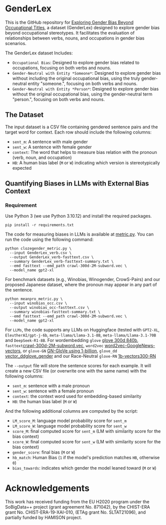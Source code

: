 # GenderLex 

This is the GitHub repository for [Exploring Gender Bias Beyond Occupational Titles](), a dataset (GenderLex) designed to explore gender bias beyond occupational stereotypes. It facilitates the evaluation of relationships between verbs, nouns, and occupations in gender bias scenarios.

The GenderLex dataset Includes:

- `Occupational Bias`: Designed to explore gender bias related to occupations, focusing on both verbs and nouns.
- `Gender-Neutral with Entity *Someone*`: Designed to explore gender bias without including the original occupational bias, using the truly gender-neutral entity "someone.",  focusing on both verbs and nouns.
- `Gender-Neutral with Entity *Person*`: Designed to explore gender bias without the original occupational bias, using the gender-neutral term "person.",  focusing on both verbs and nouns.



## The Dataset

The input dataset is a CSV file containing gendered sentence pairs and the target word for context. Each row should include the following columns:

- `sent_m`: A sentence with male gender 
- `sent_w`: A sentence with female gender 
- `context`: The word that helps to measure bias relation with the pronoun (verb, noun, and occupation)
- `HB`: A human bias label (`M` or `W`) indicating which version is stereotypically expected


## Quantifying Biases in LLMs with External Bias Context 

### Requirement

Use Python 3 (we use Python 3.10.12) and install the required packages.

```
pip install -r requirements.txt
```

The code for measuring biases in LLMs is available at [metric.py](). You can run the code using the following command:

```
python clozegender_metric.py \
  --input GenderLex_verb.csv \
  --output GenderLex_verb-fasttext.csv \
  --summary GenderLex_verb-fasttext-summary.txt \
  --emd fasttext --emd_path crawl-300d-2M-subword.vec \
  --model_name gpt2-xl
```
For benchmark datasets (e.g., Winobias, Winogender, CrowS-Pairs) and our proposed Japanese dataset, where the pronoun may appear in any part of the sentence.

```  
python meanpro_metric.py \
  --input winobias_occ.csv \
  --output winobias_occ-fasttext.csv \
  --summary winobias-fasttext-summary.txt \
  --emd fasttext --emd_path crawl-300d-2M-subword.vec \
  --model_name gpt2-xl
```


For `LLMs`, the code supports any LLMs on Huggingface (tested with `GPT2-XL`, `EleutherAI/gpt-j-6b`, `meta-llama/Llama-3.1-8B`, `meta-llama/Llama-3.1-70B` and `DeepSeek-R1-8B`. For wordembedding `glove` [glove 300d 840b](https://nlp.stanford.edu/projects/glove/), `fasttext`[crawl-300d-2M-subword.vec](https://fasttext.cc/docs/en/english-vectors.html), `word2vec` [
word2vec-GoogleNews-vectors](https://github.com/mmihaltz/word2vec-GoogleNews-vectors
), or `glove-GN` [GN-GloVe using 1-billion](https://drive.google.com/file/d/1g1QPqbIlQorwlfGShtPbZVk6mfwodQgE/view), `glove_dd` [vector_ddglove_gender](https://drive.google.com/drive/folders/1yqpBcqENLkPrzL1wfkw08GkO6VQ8m2tf) and our Race-Neutral `glove-RN` [1b-vectors300-RN](https://www.dropbox.com/scl/fi/2f45d6zpiqxdcdyc8ms3w/1b-vectors300-RN.txt?rlkey=a1opowg3g7585atpls01x7lk8&dl=0)



The `--output` file will store the sentence scores for each example. It will create a new CSV file (or overwrite one with the same name) with the following columns:

- `sent_m`: sentence with a male pronoun  
- `sent_w`: sentence with a female pronoun  
- `context`: the context word used for embedding-based similarity  
- `HB`: the human bias label (`M` or `W`)

And the following additional columns are computed by the script:

- `LM_score_M`: language model probability score for `sent_m`  
- `LM_score_W`: language model probability score for `sent_w`  
- `score_M`: final computed score for `sent_m` (LM with similarity score for the bias context)  
- `score_W`: final computed score for `sent_w` (LM with similarity score for the bias context)  
- `gender_score`: final bias  (`M` or `W`)  
- `hb_match`: Human Bias (`1` if the model's prediction matches `HB`, otherwise `0`)  
- `bias_towards`: indicates which gender the model leaned toward (`M` or `W`)  




# Acknowledgements

This work has received funding from the EU H2020 program under the SoBigData++ project (grant agreement No. 871042), by the CHIST-ERA grant No. CHIST-ERA-19-XAI-010, (ETAg grant No. SLTAT21096), and partially funded by HAMISON project.



